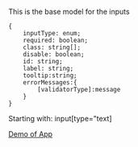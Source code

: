 

This is the base model for the inputs
```
{
    inputType: enum;
    required: boolean;
    class: string[];
    disable: boolean;
    id: string;
    label: string;
    tooltip:string;
    errorMessages:{
        [validatorType]:message
    }
}
```

Starting with:
input[type="text]


[Demo of App](https://joshvanallen.github.io/dynamic-forms/)
